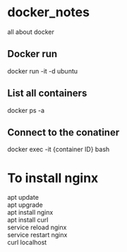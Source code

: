 # docker_notes
all about docker

## Docker run
docker run -it -d ubuntu

## List all containers
docker ps -a

## Connect to the conatiner
docker exec -it {container ID} bash

# To install nginx
apt update  
apt upgrade  
apt install nginx  
apt install curl  
service reload nginx  
service restart nginx  
curl localhost  
